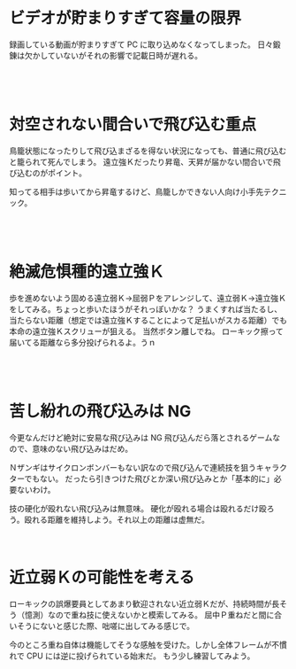 # ビデオが貯まりすぎて容量の限界

録画している動画が貯まりすぎて PC に取り込めなくなってしまった。
日々鍛錬は欠かしていないがそれの影響で記載日時が遅れる。

　  
　  

# 対空されない間合いで飛び込む重点

鳥籠状態になったりして飛び込まざるを得ない状況になっても、普通に飛び込むと籠られて死んでしまう。
遠立強Ｋだったり昇竜、天昇が届かない間合いで飛び込むのがポイント。

知ってる相手は歩いてから昇竜するけど、鳥籠しかできない人向け小手先テクニック。

　  
　  

# 絶滅危惧種的遠立強Ｋ

歩を進めないよう固める遠立弱Ｋ→屈弱Ｐをアレンジして、遠立弱Ｋ→遠立強Ｋをしてみる。ちょっと歩いたほうがそれっぽいかな？
うまくすれば当たるし、当たらない距離（想定では遠立強Ｋすることによって足払いがスカる距離）でも本命の遠立強Ｋスクリューが狙える。
当然ボタン離しでね。
ローキック擦って届いてる距離なら多分投げられるよ。うｎ

　  
　  

# 苦し紛れの飛び込みは NG

今更なんだけど絶対に安易な飛び込みは NG
飛び込んだら落とされるゲームなので、意味のない飛び込みはだめ。

Ｎザンギはサイクロンボンバーもない訳なので飛び込んで連続技を狙うキャラクターでもない。
だったら引きつけた飛びとか深い飛び込みとか「基本的に」必要ないわけ。

技の硬化が殴れない飛び込みは無意味。
硬化が殴れる場合は殴れるだけ殴ろう。殴れる距離を維持しよう。それ以上の距離は虚無だ。

　  
　  

# 近立弱Ｋの可能性を考える

ローキックの誤爆要員としてあまり歓迎されない近立弱Ｋだが、持続時間が長そう（憶測）なので重ね技に使えないかと模索してみる。
屈中Ｐ重ねだと間に合いそうにないと感じた際、咄嗟に出してみる感じで。

今のところ重ね自体は機能してそうな感触を受けた。しかし全体フレームが不慣れで CPU には逆に投げられている始末だ。
もう少し練習してみよう。
